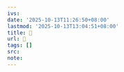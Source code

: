 ```yaml
---
ivs:
date: '2025-10-13T11:26:50+08:00'
lastmod: '2025-10-13T13:04:51+08:00'
title: 󰓮
url: 󰓮
tags: []
src:
note:
---
```

